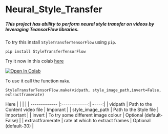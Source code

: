 # Neural_Style_Transfer

##### This project has ability to perform neural style transfer on videos by leveraging TeansorFlow libraries.

To try this install `StyleTransferTensorFlow` using `pip`.

`pip install StyleTransferTensorFlow`


Try it now in this colab [here](https://colab.research.google.com/github/LordHarsh/Neural_Style_Transfer/blob/main/Style_Transfer.ipynb)

<a href="https://colab.research.google.com/github/LordHarsh/Neural_Style_Transfer/blob/main/Style_Transfer.ipynb" target="_blank" rel="noopener noreferrer">
  <img src="https://colab.research.google.com/assets/colab-badge.svg" alt="Open In Colab"/>
</a>

To use it call the function `make`.

`StyleTransferTensorFlow.make(vidpath, style_image_path,invert=False, extractframerate)`

Here
|               |               |       |
| ------------- |:-------------:| -----:|
| vidpath      | Path to the Content video file | Imporant |
| style_image_path | Path to the Style file      |   Important |
| invert | To try some different image colour      |    Optional (default-False) |
| extractframerate | rate at which to extract frames |    Optional (default-30) |
